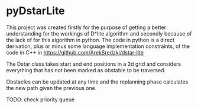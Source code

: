 # pyDstarLite

This project was created firstly for the purpose of getting a better understanding for the workings of D*lite algorithm and secondly because of the lack of for this algorithm in python.
The code in python is a direct derivation, plus or minus some language implementation constraints, of the code in C++ in https://github.com/ArekSredzki/dstar-lite

The Dstar class takes start and end positions in a 2d grid and considers everything that has not been marked as obstable to be traversed.

Obstacles can be updated at any time and the replanning phase calculates the new path given the previous one.

TODO:
check priority queue

